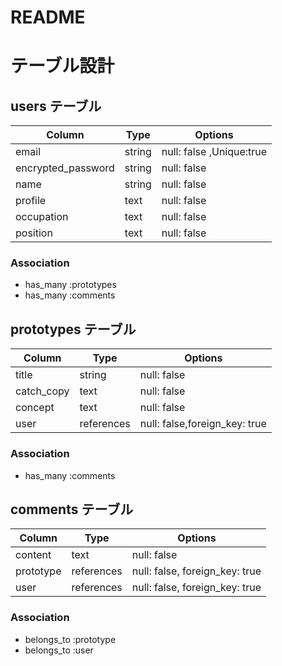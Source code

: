 # README

# テーブル設計

## users テーブル

| Column             | Type   | Options     |
| ------------------ | ------ | ----------- |
| email              | string | null: false ,Unique:true|
| encrypted_password | string | null: false |
| name               | string | null: false |
| profile            | text   | null: false |
| occupation         | text   | null: false |
| position           | text   | null: false |


### Association

- has_many :prototypes
- has_many :comments


## prototypes テーブル

| Column     | Type      | Options                       |
| ------     | ------    | ----------------------------- |
| title      | string    | null: false                   |
| catch_copy | text      | null: false                   |
| concept    | text      | null: false                   |
| user       | references| null: false,foreign_key: true |


### Association

- has_many :comments


## comments テーブル

| Column      | Type       | Options                        |
| -------     | ---------- | ------------------------------ |
| content     | text       | null: false                    |
| prototype   | references | null: false, foreign_key: true |
| user        | references | null: false, foreign_key: true |


### Association

- belongs_to :prototype
- belongs_to :user
